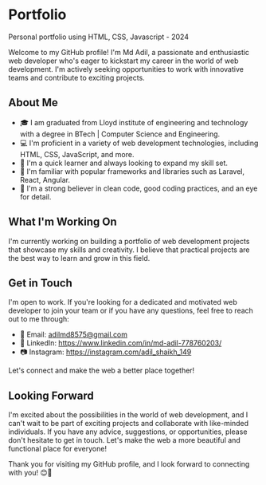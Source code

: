 # Portfolio
Personal portfolio using HTML, CSS, Javascript - 2024


Welcome to my GitHub profile! I'm Md Adil, a passionate and enthusiastic web developer who's eager to kickstart my career in the world of web development. I'm actively seeking opportunities to work with innovative teams and contribute to exciting projects. 

## About Me

- 🎓 I am graduated from Lloyd institute of engineering and technology with a degree in BTech | Computer Science and Engineering.
- 💻 I'm proficient in a variety of web development technologies, including HTML, CSS, JavaScript, and more.
- 🌟 I'm a quick learner and always looking to expand my skill set.
- 🔧 I'm familiar with popular frameworks and libraries such as Laravel, React, Angular.
- 📝 I'm a strong believer in clean code, good coding practices, and an eye for detail.

## What I'm Working On

I'm currently working on building a portfolio of web development projects that showcase my skills and creativity. I believe that practical projects are the best way to learn and grow in this field. 

## Get in Touch

I'm  open to work. If you're looking for a dedicated and motivated web developer to join your team or if you have any questions, feel free to reach out to me through:

- 📧 Email: adilmd8575@gmail.com
- 💼 LinkedIn: https://www.linkedin.com/in/md-adil-778760203/
- 📷 Instagram: https://instagram.com/adil_shaikh_149

Let's connect and make the web a better place together!

## Looking Forward

I'm excited about the possibilities in the world of web development, and I can't wait to be part of exciting projects and collaborate with like-minded individuals. If you have any advice, suggestions, or opportunities, please don't hesitate to get in touch. Let's make the web a more beautiful and functional place for everyone!

Thank you for visiting my GitHub profile, and I look forward to connecting with you! 😊🚀
